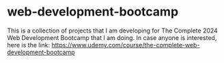 # web-development-bootcamp

This is a collection of projects that I am developing for The Complete 2024 Web Development Bootcamp that I am doing. In case anyone is interested, here is the link: https://www.udemy.com/course/the-complete-web-development-bootcamp